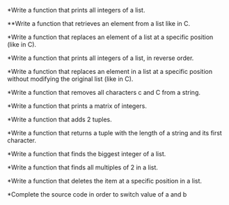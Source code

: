*Write a function that prints all integers of a list.

**Write a function that retrieves an element from a list like in C.

*Write a function that replaces an element of a list at a specific position (like in C).

*Write a function that prints all integers of a list, in reverse order.

*Write a function that replaces an element in a list at a specific position without modifying the original list (like in C).

*Write a function that removes all characters c and C from a string.

*Write a function that prints a matrix of integers.

*Write a function that adds 2 tuples.

*Write a function that returns a tuple with the length of a string and its first character.

*Write a function that finds the biggest integer of a list. 

*Write a function that finds all multiples of 2 in a list.

*Write a function that deletes the item at a specific position in a list.

*Complete the source code in order to switch value of a and b
